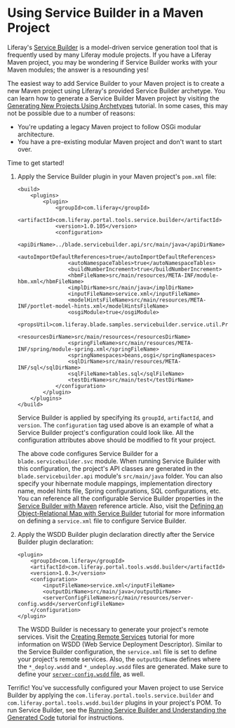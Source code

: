 # Using Service Builder in a Maven Project [](id=using-service-builder-in-a-maven-project)

Liferay's
[Service Builder](/develop/tutorials/-/knowledge_base/7-0/what-is-service-builder)
is a model-driven service generation tool that is frequently used by many Liferay
module projects. If you have a Liferay Maven project, you may be wondering if
Service Builder works with your Maven modules; the answer is a resounding yes!

The easiest way to add Service Builder to your Maven project is to create a
new Maven project using Liferay's provided Service Builder archetype. You can
learn how to generate a Service Builder Maven project by visiting the
[Generating New Projects Using Archetypes](/develop/tutorials/-/knowledge_base/7-0/generating-new-projects-using-archetypes)
tutorial. In some cases, this may not be possible due to a number of reasons:

- You're updating a legacy Maven project to follow OSGi modular architecture.
- You have a pre-existing modular Maven project and don't want to start over.

Time to get started!

1.  Apply the Service Builder plugin in your Maven project's `pom.xml` file:

        <build>
            <plugins>
                <plugin>
                    <groupId>com.liferay</groupId>
                    <artifactId>com.liferay.portal.tools.service.builder</artifactId>
                    <version>1.0.105</version>
                    <configuration>
                        <apiDirName>../blade.servicebuilder.api/src/main/java</apiDirName>
                        <autoImportDefaultReferences>true</autoImportDefaultReferences>
                        <autoNamespaceTables>true</autoNamespaceTables>
                        <buildNumberIncrement>true</buildNumberIncrement>
                        <hbmFileName>src/main/resources/META-INF/module-hbm.xml</hbmFileName>
                        <implDirName>src/main/java</implDirName>
                        <inputFileName>service.xml</inputFileName>
                        <modelHintsFileName>src/main/resources/META-INF/portlet-model-hints.xml</modelHintsFileName>
                        <osgiModule>true</osgiModule>
                        <propsUtil>com.liferay.blade.samples.servicebuilder.service.util.PropsUtil</propsUtil>
                        <resourcesDirName>src/main/resources</resourcesDirName>
                        <springFileName>src/main/resources/META-INF/spring/module-spring.xml</springFileName>
                        <springNamespaces>beans,osgi</springNamespaces>
                        <sqlDirName>src/main/resources/META-INF/sql</sqlDirName>
                        <sqlFileName>tables.sql</sqlFileName>
                        <testDirName>src/main/test</testDirName>
                    </configuration>
                </plugin>
            </plugins>
        </build>

    Service Builder is applied by specifying its `groupId`, `artifactId`, and
    `version`. The `configuration` tag used above is an example of what a
    Service Builder project's configuration could look like. All the
    configuration attributes above should be modified to fit your project.

    The above code configures Service Builder for a `blade.servicebuilder.svc`
    module. When running Service Builder with this configuration, the project's
    API classes are generated in the `blade.servicebuilder.api` module's
    `src/main/java` folder. You can also specify your hibernate module mappings,
    implementation directory name, model hints file, Spring configurations, SQL
    configurations, etc. You can reference all the configurable Service Builder
    properties in the
    [Service Builder with Maven](/develop/reference/-/knowledge_base/7-0/service-builder-with-maven)
    reference article. Also, visit the
    [Defining an Object-Relational Map with Service Builder](/develop/tutorials/-/knowledge_base/7-0/defining-an-object-relational-map-with-service-builder)
    tutorial for more information on defining a `service.xml` file to configure
    Service Builder.

2.  Apply the WSDD Builder plugin declaration directly after the Service Builder
    plugin declaration:

        <plugin>
            <groupId>com.liferay</groupId>
            <artifactId>com.liferay.portal.tools.wsdd.builder</artifactId>
            <version>1.0.3</version>
            <configuration>
                <inputFileName>service.xml</inputFileName>
                <outputDirName>src/main/java</outputDirName>
                <serverConfigFileName>src/main/resources/server-config.wsdd</serverConfigFileName>
            </configuration>
        </plugin>

    The WSDD Builder is necessary to generate your project's remote services.
    Visit the
    [Creating Remote Services](/develop/tutorials/-/knowledge_base/7-0/creating-remote-services)
    tutorial for more information on WSDD (Web Service Deployment Descriptor).
    Similar to the Service Builder configuration, the `service.xml` file is set
    to define your project's remote services. Also, the `outputDirName` defines
    where the `*_deploy.wsdd` and `*_undeploy.wsdd` files are generated. Make
    sure to define your
    [`server-config.wsdd` file](http://axis.apache.org/axis/java/reference.html#Global_Axis_Configuration),
    as well.

Terrific! You've successfully configured your Maven project to use Service
Builder by applying the `com.liferay.portal.tools.service.builder` and
`com.liferay.portal.tools.wsdd.builder` plugins in your project's POM. To run
Service Builder, see the
[Running Service Builder and Understanding the Generated Code](/develop/tutorials/-/knowledge_base/7-0/running-service-builder-and-understanding-the-generated-code)
tutorial for instructions.
